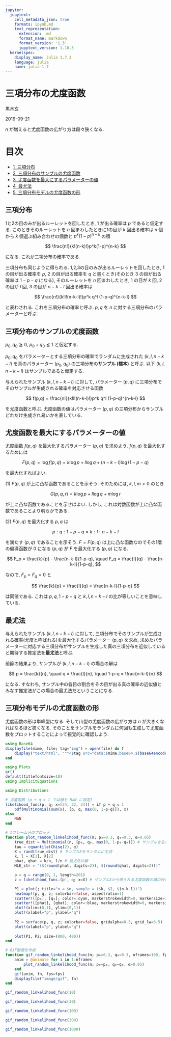 ```yaml
---
jupyter:
  jupytext:
    cell_metadata_json: true
    formats: ipynb,md
    text_representation:
      extension: .md
      format_name: markdown
      format_version: '1.3'
      jupytext_version: 1.10.3
  kernelspec:
    display_name: Julia 1.7.3
    language: julia
    name: julia-1.7
---
```


# 三項分布の尤度函数

黒木玄

2019-09-21

$n$ が増えると尤度函数の広がり方は段々狭くなる.

<!-- #region {"toc": true} -->
<h1>目次<span class="tocSkip"></span></h1>
<div class="toc"><ul class="toc-item"><li><span><a href="#三項分布" data-toc-modified-id="三項分布-1"><span class="toc-item-num">1&nbsp;&nbsp;</span>三項分布</a></span></li><li><span><a href="#三項分布のサンプルの尤度函数" data-toc-modified-id="三項分布のサンプルの尤度函数-2"><span class="toc-item-num">2&nbsp;&nbsp;</span>三項分布のサンプルの尤度函数</a></span></li><li><span><a href="#尤度函数を最大にするパラメーターの値" data-toc-modified-id="尤度函数を最大にするパラメーターの値-3"><span class="toc-item-num">3&nbsp;&nbsp;</span>尤度函数を最大にするパラメーターの値</a></span></li><li><span><a href="#最尤法" data-toc-modified-id="最尤法-4"><span class="toc-item-num">4&nbsp;&nbsp;</span>最尤法</a></span></li><li><span><a href="#三項分布モデルの尤度函数の形" data-toc-modified-id="三項分布モデルの尤度函数の形-5"><span class="toc-item-num">5&nbsp;&nbsp;</span>三項分布モデルの尤度函数の形</a></span></li></ul></div>
<!-- #endregion -->

## 三項分布

1と2の目のみが出るルーレットを回したとき, $1$ が出る確率は $p$ であると仮定する. このときそのルーレットを $n$ 回まわしたときに1の目が $k$ 回出る確率は $n$ 個から $k$ 個選ぶ組み合わせの個数と $p^k(1-p)^{n-k}$ の積

$$
\frac{n!}{k!(n-k)!}p^k(1-p)^{n-k}
$$

になる. これが二項分布の確率である.

三項分布も同じように得られる. 1,2,3の目のみが出るルーレットを回したとき, $1$ の目が出る確率を $p$, $2$ の目が出る確率を $q$ と書くとき(そのとき $3$ の目が出る確率は $1-p-q$ になる), そのルーレットを $n$ 回まわしたとき, $1$ の目が $k$ 回, $2$ の目が $l$ 回, $3$ の目が $n-k-l$ 回出る確率は

$$
\frac{n!}{k!l!(n-k-l)!}p^k q^l (1-p-q)^{n-k-l}
$$

と表わされる. これを三項分布の確率と呼ぶ.  $p,q$ を $n$ に対する三項分布のパラメーターと呼ぶ.


## 三項分布のサンプルの尤度函数

$p_0, q_0 \geqq 0$, $p_0+q_0\leqq 1$ と仮定する.

$p_0,q_0$ をパラメーターとする三項分布の確率でランダムに生成された $(k, l, n-k-l)$ を真のパラメーター $(p_0, q_0)$ の三項分布の**サンプル (標本)** と呼ぶ. 以下 $(k, l, n-k-l)$ はサンブルであると仮定する.

与えられたサンプル $(k,l,n-k-l)$ に対して, パラメーター $(p,q)$ に三項分布でそのサンプルが生成される確率を対応させる函数

$$
f(p,q) = \frac{n!}{k!l!(n-k-l)!}p^k q^l (1-p-q)^{n-k-l}
$$

を尤度函数と呼ぶ.  尤度函数の値はパラメーター $(p,q)$ の三項分布からサンプルどれだけ生成され易いかを表している.


## 尤度函数を最大にするパラメーターの値

尤度函数 $f(p,q)$ を最大化するパラメーター $(p,q)$ を求めよう. $f(p,q)$ を最大化するためには

$$
F(p,q) = \log f(p,q) = k\log p + l\log q + (n-k-l)\log(1-p-q)
$$

を最大化すればよい. 

(1) $F(p,q)$ が上に凸な函数であることを示そう. そのためには, $k,l,m>0$ のとき

$$
G(p,q,r) = k\log p + l\log q + m\log r
$$

が上に凸な函数であることを示せばよい. しかし, これは対数函数が上に凸な函数であることより明らかである. 

(2) $F(p,q)$ を最大化する $p,q$ は

$$
p:q:1-p-q=k:l:n-k-l
$$

を満たす $(p,q)$ であることを示そう. $F=F(p,q)$ は上に凸な函数なのでその1階の偏導函数が $0$ になる $(p,q)$ が $F$ を最大化する $(p,q)$ になる.

$$
F_p = \frac{k}{p} - \frac{n-k-l}{1-p-q}, \quad
F_q = \frac{l}{q} - \frac{n-k-l}{1-p-q},
$$

なので, $F_p=F_q=0$ と 

$$
\frac{k}{p} = \frac{l}{q} = \frac{n-k-l}{1-p-q}
$$

は同値である. これは $p,q,1-p-q$ と $k,l,n-k-l$ の比が等しいことを意味している.


## 最尤法

与えられたサンプル $(k,l,n-k-l)$ に対して, 三項分布でそのサンプルが生成される確率(尤度と呼ばれる)を最大化するパラメーター $(p,q)$ を求め, 求めたパラメーターに対応する三項分布がサンプルを生成した真の三項分布を近似していると期待する推定法を**最尤法**と呼ぶ.

前節の結果より, サンプルが $(k,l,n-k-l)$ の場合の解は

$$
p = \frac{k}{n}, \quad
q = \frac{l}{n}, \quad
1-p-q = \frac{n-k-l}{n}
$$

になる.  すなわち, サンプル中の各目の割合をその目が出る真の確率の近似値とみなす推定法がこの場合の最尤法だということになる.


## 三項分布モデルの尤度函数の形

尤度函数の形は単峰型になる. そして山型の尤度函数の広がり方は $n$ が大きくなればなるほど狭くなる.  そのことをサンプルをランダムに何回も生成して尤度函数をプロットすることによって視覚的に確認しよう.

```julia
using Base64
displayfile(mime, file; tag="img") = open(file) do f
    display("text/html", """<$tag src="data:$mime;base64,$(base64encode(f))">""")
end

using Plots
gr()
default(titlefontsize=10)
using ImplicitEquations

using Distributions

# 尤度函数 (p + q > 1 では値を NaN に設定)
likelihood_func(p, q; x=[34, 32, 34]) = if p + q ≤ 1
    pdf(Multinomial(sum(x), [p, q, max(0, 1-p-q)]), x)
else
    NaN
end

# 1フレーム分のプロット
function plot_random_linkelihood_func(n; p₀=0.3, q₀=0.3, α=0.05)
    true_dist = Multinomial(n, [p₀, q₀, max(0, 1-p₀-q₀)]) # サンプルを生成する確率分布
    tau = cquantile(Chisq(2), α)
    X = rand(true_dist) # サンプルXをランダムに生成
    k, l = X[1], X[2]
    phat, qhat = k/n, l/n # 最尤法の解
    MLE_str = "($(round(phat, digits=2)), $(round(qhat, digits=2)))"

    p = q = range(0, 1, length=201)
    z = likelihood_func.(p', q; x=X) # サンプルXから得られる尤度函数の値の計算

    P1 = plot(; title="n = $n, sample = ($k, $l, $(n-k-l))")
    heatmap!(p, q, z; colorbar=false, aspectratio=1)
    scatter!([p₀], [q₀]; color=:cyan, markerstrokewidth=0, markersize=3, label="true param")
    scatter!([phat], [qhat]; color=:blue, markerstrokewidth=0, markersize=2.5, label=MLE_str)
    plot!(xlim=(0,1), ylim=(0,1))
    plot!(xlabel="p", ylabel="q")
    
    P2 = surface(p, q, z; colorbar=false, gridalpha=0.5, grid_lw=0.5)
    plot!(xlabel="p", ylabel="q")
    
    plot(P1, P2; size=(800, 400))
end

# GiF動画を作成
function gif_random_linkelihood_func(n; p₀=0.3, q₀=0.3, nframes=100, fps=2, fn="images/lik$n.gif")
    anim = @animate for i in 1:nframes
        plot_random_linkelihood_func(n; p₀=p₀, q₀=q₀, α=0.05)
    end
    gif(anim, fn, fps=fps)
    displayfile("image/gif", fn)
end
```

```julia
gif_random_linkelihood_func(10)
```

```julia
gif_random_linkelihood_func(30)
```

```julia
gif_random_linkelihood_func(100)
```

```julia
gif_random_linkelihood_func(300)
```

```julia
gif_random_linkelihood_func(1000)
```

```julia

```
